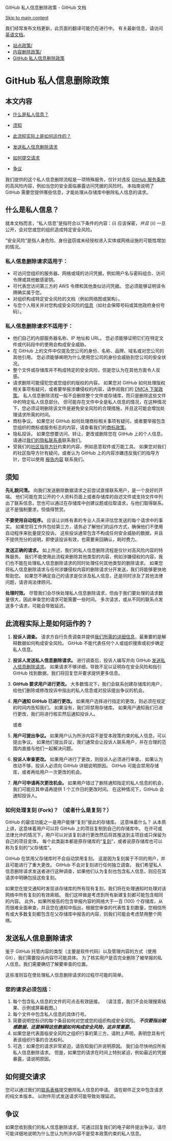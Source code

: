GitHub 私人信息删除政策 - GitHub 文档

[Skip to main content](#main-content)

我们经常发布文档更新，此页面的翻译可能仍在进行中。 有关最新信息，请访问[英语文档](/en)。

* [站点政策/](/zh/site-policy)
* [内容删除政策/](/zh/site-policy/content-removal-policies)
* [GitHub 私人信息删除政策](/zh/site-policy/content-removal-policies/github-private-information-removal-policy)

GitHub 私人信息删除政策
==========

本文内容
----------

* [什么是私人信息？](#what-is-private-information)

* [须知](#things-to-know)

* [此流程实际上是如何运作的？](#how-does-this-actually-work)

* [发送私人信息删除请求](#sending-a-private-information-removal-request)

* [如何提交请求](#how-to-submit-your-request)

* [争议](#disputes)

我们提供的这个私人信息删除流程是一项特殊服务，仅针对违反 [GitHub 服务条款](/zh/github/site-policy/github-acceptable-use-policies#3-conduct-restrictions)的高风险内容，例如当您的安全面临暴露访问凭据的风险时。 本指南说明了 GitHub 需要您提供哪些信息，才能处理从存储库中删除私人信息的请求。

[](#what-is-private-information)什么是私人信息？
----------

就本文档而言，“私人信息”是指符合以下条件的内容：(i) 应该保密，*并且* (ii) 一旦公开，会对您或您的组织造成特定安全风险。

“安全风险”是指人身危险、身份盗窃或未经授权进入实体或网络设施的可能性增加的情况。

### [](#private-information-removal-requests-are-appropriate-for)私人信息删除请求适用于： ###

* 可访问您组织的服务器、网络或域的访问凭据，例如用户名与密码组合、访问令牌或其他敏感密钥。
* 可代表您访问第三方的 AWS 令牌和其他类似访问凭据。 您必须能够证明该令牌确实属于您。
* 对组织构成特定安全风险的文档（例如网络图或架构）。
* 与您个人相关并对您构成安全风险的[信息](/zh/site-policy/acceptable-use-policies/github-doxxing-and-invasion-of-privacy)（如社会保障号码或其他政府身份号码）。

### [](#private-information-removal-requests-are-not-appropriate-for)私人信息删除请求不适用于： ###

* 他们自己的内部服务器名称、IP 地址和 URL。 您必须能够证明它们在特定文件或代码段中的使用会构成安全威胁。
* 在 GitHub 上的文件中仅提及您公司的身份、名称、品牌、域名或对您公司的其他引用。 您必须能够阐明为什么使用您公司的身份会威胁到您公司的安全状况。
* 整个文件或存储库并不构成特定的安全风险，但是您认为在其他方面令人反感。
* 请求删除可能侵犯您或您组织的版权的内容。 如果您对 GitHub 如何处理版权相关事项有疑问，或者要举报涉嫌侵权的内容，请参阅我们的 [DMCA 下架政策](/zh/articles/dmca-takedown-policy)。 私人信息删除流程一般不会删除整个文件或存储库，而只是删除这些文件中的特定私人信息部分。 但可能存在文件中全是私人信息的情况，在这种情况下，您必须证明删除该文件是避免安全风险的合理措施，并且这可能会增加处理请求所需的时间。
* 商标争议。 如果您对 GitHub 如何处理商标相关事项有疑问，或者要举报包含您组织的商标或服务标志的内容，请查看我们的[商标政策](/zh/articles/github-trademark-policy)。
* 隐私投诉。 如果您想要访问、转让、更改或删除您在 GitHub 上的个人信息，请通过[我们的隐私联系表](https://github.com/contact/privacy)联系我们。
* 受我们的[社区指导方针](/zh/articles/github-community-guidelines)约束的内容，例如恶意软件或万能工具。 如果您对我们的社区指导方针有疑问，或者认为 GitHub 上的内容涉嫌违反我们的指导方针，您可以使用 [报告内容](https://github.com/contact/report-content) 联系我们。

[](#things-to-know)须知
----------

**先礼貌问清。** 向我们发送删除数据请求之前尝试直接联系用户，是一个良好的开端。 他们可能在其公开的个人资料页面上或者存储库的自述文件或支持文件中列出了联系信息，您也可以通过在存储库中创建议题或拉取请求，与他们取得联系。 这不是强制要求，但值得赞赏。

**不要使用自动程序。** 应该让训练有素的专业人员来评估您发送的每个请求中的事实。 如果您将工作外包给第三方，请务必了解他们的运作方式，确保他们不使用自动程序来批量提交投诉。 这些投诉通常包含不构成任何安全威胁的数据，并且不提供充分的说明，即使该投诉有效，也需要来回确认，耗时费力。

**发送正确的请求。** 如上所述，我们的私人信息删除流程是仅针对高风险内容的特殊服务。 我们不能使用此流程来删除其他类型的内容，例如涉嫌侵权的内容，我们也不能在处理私人信息删除请求的同时处理任何其他类型的删除请求。 如果您将私人信息删除请求与任何涉嫌侵权内容的删除请求分开发送，我们将能够更快地帮助您。 如果您不确定自己的请求是仅涉及私人信息，还是同时涉及了其他法律问题，请咨询法律顾问。

**处理时效。** 尽管我们会尽快处理私人信息删除请求，但由于我们要处理的请求数量很大，因此审查您的请求可能需要一些时间。 多次请求，或从不同的联系点发送多个请求，可能会导致延迟。

[](#how-does-this-actually-work)此流程实际上是如何运作的？
----------

1. **投诉人调查。** 请求方自行负责调查并提供[我们所需的详细信息](#your-request-must-include)，最重要的是解释数据如何构成安全风险。 GitHub 不能代表任何个人或组织搜索或初步确定私人信息。

2. **投诉人发送私人信息删除请求。** 进行调查后，投诉人编写并向 GitHub [发送私人信息删除请求](#sending-a-private-information-removal-request)。 如果请求不够详细，导致不足以证明存在安全风险和指引 GitHub 找到数据，我们将回复您并要求提供更多信息。

3. **GitHub 要求用户进行更改。** 大多数情况下，我们会联系创建存储库的用户，给他们删除或修改投诉中指出的私人信息或对投诉提出争议的机会。

4. **用户通知 GitHub 已进行更改。** 如果用户选择进行指定的更改，则必须在规定的时间内告知我们。 如果没有，我们将禁用存储库。 如果用户通知我们已进行更改，我们将进行核实然后通知投诉人。

   或者

5. **用户可提出争议。** 如果用户认为所涉内容不是受本政策约束的私人信息，可以提出争议。 如果他们提出异议，我们通常会让投诉人联系用户，并在合理的范围内直接与他们一起解决问题。

6. **投诉人审查更改。** 如果用户进行了更改，则投诉人必须进行审查。 如果认为改动不够，投诉人必须向 GitHub 详细说明原因。 GitHub 可能会禁用存储库，或者再给用户一次更改的机会。

7. **用户可申请再次更改机会。** 如果用户错过了删除通知指定的私人信息的机会，我们可能应其申请再提供 1 个工作日的更改时间。 在这种情况下，GitHub 会通知投诉人。

### [](#what-about-forks-or-whats-a-fork)如何处理复刻 (Fork)？ （或者什么是复刻？） ###

GitHub 的最佳功能之一是用户能够“复刻”彼此的存储库。 这意味着什么？ 从本质上讲，这意味着用户可以将 GitHub 上的项目复制到自己的存储库中。 在许可或法律允许的情况下，用户可以对该复刻进行更改然后将其推送到主项目或只保留为自己的项目变体。 每个此类副本都是原存储库的“[复刻](/zh/articles/github-glossary/#fork)”，或者说原存储库也可以称为复刻的“父存储库”。

GitHub 在禁用父存储库时不会自动禁用复刻。 这是因为复刻属于不同的用户，并且可能进行了重大更改。 GitHub 不会对复刻进行任何独立调查。 我们希望私人信息删除请求发送者进行这种调查，如果他们认为复刻也包含私人信息，则应在其请求中明确包括这些复刻。

如果您在提交通知时发现该存储库的所有现有复刻，我们将在处理通知时处理对该网络中所有复刻的有效索赔。 我们这样做是考虑到所有新建复刻都可能包含相同的内容。 此外，如果所报告的包含举报内容的网络大于一百 (100) 个存储库，从而很难全面审查，并且您在通知中指出，根据您审查的代表性复刻数量，您相信所有或大多数复刻都包含在父存储库中报告的内容，则我们可能会考虑禁用整个网络。

[](#sending-a-private-information-removal-request)发送私人信息删除请求
----------

鉴于 GitHub 托管内容的类型（主要是软件代码）以及管理内容的方式（使用 Git），我们需要投诉内容尽可能具体。 为了核实用户是否完全删除了被举报的私人信息，我们需要确切了解要审查的位置。

这些准则旨在使处理私人信息删除请求的过程尽可能的简单。

### [](#your-request-must-include)您的请求必须包括： ###

1. 每个包含私人信息的文件的可点击有效链接。 （请注意，我们不会处理搜索结果、示例或屏幕截图。）
2. 每个文件中包含私人信息的具体行号。
3. 简要说明您标识的每个条目如何对您或您的组织构成安全风险。 ***不仅要指出敏感数据，还要解释这些数据如何构成安全风险，这非常重要。***
4. 如果您是代表面临安全风险之组织行事的第三方，请附上声明，表明您具有代表该组织行事的合法权利。
5. 可选：如果您的请求非常紧迫，请告知我们并说明原因。 我们会尽快响应所有私人信息删除请求。 但是，如果您的请求在时间上特别紧迫，例如最近的凭据暴露，请说明原因。

[](#how-to-submit-your-request)如何提交请求
----------

您可以通过我们的[联系表格](https://support.github.com/contact?tags=docs-private-information)提交删除私人信息的申请。 请在邮件正文中包含请求的纯文本版本。 以附件形式发送请求可能导致处理延迟。

[](#disputes)争议
----------

如果您收到我们的私人信息删除请求，可通过回复我们的电子邮件提出争议，请尽可能详细地说明为什么您认为所涉内容不是受本政策约束的私人信息。
